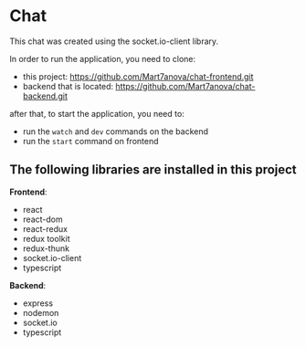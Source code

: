 # Chat 

This chat was created using the socket.io-client library.

In order to run the application, you need to clone:
- this project: https://github.com/Mart7anova/chat-frontend.git
- backend that is located: https://github.com/Mart7anova/chat-backend.git

after that, to start the application, you need to:

- run the `watch` and `dev` commands on the backend
- run the `start` command on frontend

## The following libraries are installed in this project

**Frontend**:
- react
- react-dom
- react-redux
- redux toolkit
- redux-thunk
- socket.io-client
- typescript

**Backend**:
- express
- nodemon
- socket.io
- typescript